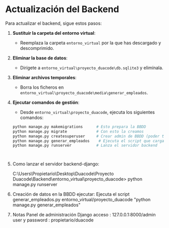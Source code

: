 # Actualización del Backend

Para actualizar el backend, sigue estos pasos:

1. **Sustituir la carpeta del entorno virtual**:
   - Reemplaza la carpeta `entorno_virtual` por la que has descargado y descomprimido.

2. **Eliminar la base de datos**:
   - Dirígete a `entorno_virtual\proyecto_duacode\db.sqlite3` y elimínala.

3. **Eliminar archivos temporales**:
   - Borra los ficheros en `entorno_virtual\proyecto_duacode\media\generar_empleados`.

4. **Ejecutar comandos de gestión**:
   - Desde `entorno_virtual\proyecto_duacode`, ejecuta los siguientes comandos:

   ```bash
   python manage.py makemigrations      # Esto prepara la BBDD
   python manage.py migrate             # Con esto la creamos
   python manage.py createsuperuser     # Crear admin de BBDD (poder tocar la BBDD desde localhost:8000/admin)
   python manage.py generar_empleados    # Ejecuta el script que carga datos en la BBDD (fotos, datos de empleados, etc.)
   python manage.py runserver           # Lanza el servidor backend




5. Como lanzar el servidor backend-django:

   C:\Users\Propietario\Desktop\Duacode\Proyecto Duacode\Backend\entorno_virtual\proyecto_duacode> python manage.py runserver

6. Creación de datos en la BBDD ejecutar:
   Ejecuta el script generar_empleados.py entorno_virtual/proyecto_duacode
    "python manage.py generar_empleados"


7. Notas Panel de administración Django
 acceso : 127.0.0.1:8000/admin
 user y password : propietario/duacode


  
    